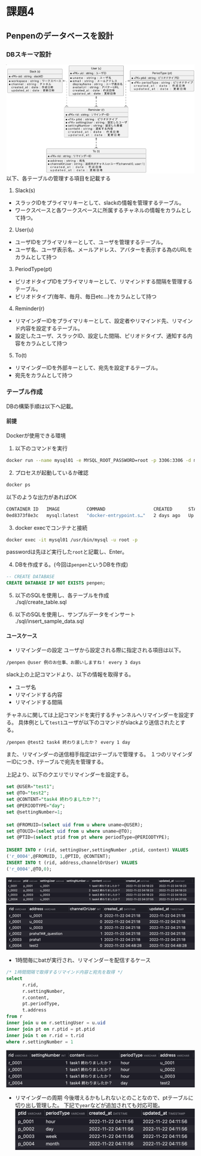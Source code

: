 # 課題4
## Penpenのデータベースを設計

### DBスキーマ設計
![ER図](./ER/../img/er4.png)  
以下、各テーブルの管理する項目を記載する
1. Slack(s)
  + スラックIDをプライマリキーとして、slackの情報を管理するテーブル。
  + ワークスペースと各ワークスペースに所属するチャネルの情報をカラムとして持つ。
2. User(u)
  + ユーザIDをプライマリキーとして、ユーザを管理するテーブル。
  + ユーザ名、ユーザ表示名、メールアドレス、アバターを表示する為のURLをカラムとして持つ
3. PeriodType(pt)
  + ピリオドタイプIDをプライマリキーとして、リマインドする間隔を管理するテーブル。
  + ピリオドタイプ(毎年、毎月、毎日etc...)をカラムとして持つ
4. Reminder(r)
  + リマインダーIDをプライマリキーとして、設定者やリマインド先、リマインド内容を設定するテーブル。
  + 設定したユーザ、スラックID、設定した間隔、ピリオドタイプ、通知する内容をカラムとして持つ
5. To(t)
  + リマインダーIDを外部キーとして、宛先を設定するテーブル。
  + 宛先をカラムとして持つ

### テーブル作成
DBの構築手順は以下へ記載。

#### 前提
Dockerが使用できる環境

1. 以下のコマンドを実行
```bash
docker run --name mysql01 -e MYSQL_ROOT_PASSWORD=root -p 3306:3306 -d mysql:latest
```
2. プロセスが起動しているか確認
```bash
docker ps
```
以下のような出力があればOK
```bash
CONTAINER ID   IMAGE          COMMAND                  CREATED      STATUS         PORTS                               NAMES
0ed8373f8e3c   mysql:latest   "docker-entrypoint.s…"   2 days ago   Up 3 seconds   0.0.0.0:3306->3306/tcp, 33060/tcp   mysql01
```

3. docker execでコンテナと接続

```bash
docker exec -it mysql01 /usr/bin/mysql -u root -p
```

passwordは先ほど実行した`root`と記載し、Enter。

4. DBを作成する。(今回は`penpen`というDBを作成)
```sql
-- CREATE DATABASE
CREATE DATABASE IF NOT EXISTS penpen;
```

5. 以下のSQLを使用し、各テーブルを作成  
./sql/create_table.sql

6. 以下のSQLを使用し、サンプルデータをインサート  
./sql/insert_sample_data.sql

#### ユースケース
- リマインダーの設定
ユーザから設定される際に指定される項目は以下。
```
/penpen @user 例のお仕事、お願いしますね！ every 3 days
```  
slack上の上記コマンドより、以下の情報を取得する。
- ユーザ名
- リマインドする内容
- リマインドする間隔

チャネルに関しては上記コマンドを実行するチャンネルへリマインダーを設定する。
具体例として`test1`ユーザが以下のコマンドがslackより送信されたとする。
```
/penpen @test2 task4 終わりましたか？ every 1 day
```
また、リマインダーの送信相手指定はtテーブルで管理する。
１つのリマインダーIDにつき、tテーブルで宛先を管理する。

上記より、以下のクエリでリマインダーを設定する。
```sql
set @USER="test1";
set @TO="test2";
set @CONTENT="task4 終わりましたか？";
set @PERIODTYPE="day";
set @settingNumber=1;

set @FROMUID=(select uid from u where uname=@USER);
set @TOUID=(select uid from u where uname=@TO);
set @PTID=(select ptid from pt where periodType=@PERIODTYPE);

INSERT INTO r (rid, settingUser,settingNumber ,ptid, content) VALUES 
('r_0004',@FROMUID, 1,@PTID, @CONTENT);
INSERT INTO t (rid, address,channelOrUser) VALUES 
('r_0004',@TO,0);
```
![実行結果1](./img/usecase1.png)
![実行結果1-1](./img/usecase1-1.png)
  
- 1時間毎にbatが実行され、リマインダーを配信するケース

```sql
/* 1時間間隔で取得するリマインド内容と宛先を取得 */
select 
	  r.rid,
	  r.settingNumber,
	  r.content,
	  pt.periodType,
	  t.address
from r
inner join u on r.settingUser = u.uid
inner join pt on r.ptid = pt.ptid
inner join t on r.rid = t.rid
where r.settingNumber = 1

```
![実行結果2](./img/usecase2.png)

- リマインダーの周期
今後増えるかもしれないとのことなので、ptテーブルに切り出し管理した。
下記で`year`などが追加されても対応可能。
![ptテーブル](./img/usecase3.png)